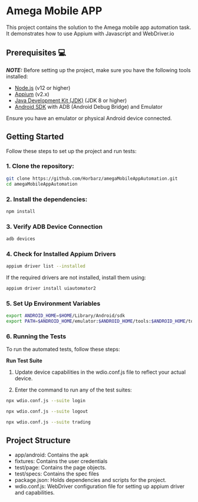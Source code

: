 # Amega Mobile APP

This project contains the solution to the Amega mobile app automation task. It demonstrates how to use Appium with Javascript and WebDriver.io

## Prerequisites :computer:

**_NOTE:_** Before setting up the project, make sure you have the following tools installed:

- [Node.js](https://nodejs.org/) (v12 or higher)
- [Appium](http://appium.io/) (v2.x)
- [Java Development Kit (JDK)](https://www.oracle.com/java/technologies/javase-jdk11-downloads.html) (JDK 8 or higher)
- [Android SDK](https://developer.android.com/studio) with ADB (Android Debug Bridge) and Emulator

Ensure you have an emulator or physical Android device connected.

## Getting Started

Follow these steps to set up the project and run tests:

### 1. Clone the repository:

```bash
git clone https://github.com/Horbarz/amegaMobileAppAutomation.git
cd amegaMobileAppAutomation
```

### 2. Install the dependencies:
```bash
npm install
```

### 3. Verify ADB Device Connection
```bash
adb devices
```

### 4. Check for Installed Appium Drivers
```bash
appium driver list --installed
```
If the required drivers are not installed, install them using:
```bash
appium driver install uiautomator2
```

### 5. Set Up Environment Variables
```bash
export ANDROID_HOME=$HOME/Library/Android/sdk
export PATH=$ANDROID_HOME/emulator:$ANDROID_HOME/tools:$ANDROID_HOME/tools/bin:$ANDROID_HOME/platform-tools:$PATH
```

### 6. Running the Tests
To run the automated tests, follow these steps:

**Run Test Suite**
1. Update device capabilities in the wdio.conf.js file to reflect your actual device.

2. Enter the command to run any of the test suites:
```bash
npx wdio.conf.js --suite login
```
```bash
npx wdio.conf.js --suite logout
```
```bash
npx wdio.conf.js --suite trading
```

## Project Structure
- app/android: Contains the apk
- fixtures: Contains the user credentials
- test/page: Contains the page objects.
- test/specs: Contains the spec files
- package.json: Holds dependencies and scripts for the project.
-  wdio.conf.js: WebDriver configuration file for setting up appium driver and capabilities.
